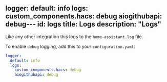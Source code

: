 logger:
  default: info
  logs:
    custom_components.hacs: debug
    aiogithubapi: debug---
id: logs
title: Logs
description: "Logs"
---

Like any other integration this logs to the `home-assistant.log` file.

To enable `debug` logging, add this to your `configuration.yaml`:

```yaml title="configuration.yaml"
logger:
  default: info
  logs:
    custom_components.hacs: debug
    aiogithubapi: debug
```
